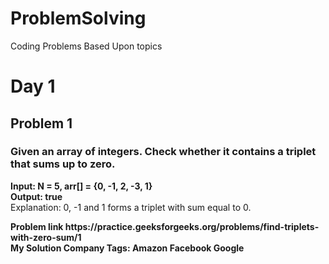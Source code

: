 # ProblemSolving
Coding Problems Based Upon topics

<h1>Day 1 </h1>
<h2>Problem 1</h2>
<h3>Given an array of integers. Check whether it contains a triplet that sums up to zero. </h3>
<p>
  <b> Input: 
    N = 5, arr[] = {0, -1, 2, -3, 1} </b><br>
  <b> Output: true </b> <br>
  Explanation: 0, -1 and 1 forms a triplet with sum equal to 0.
 </p>
 <b>Problem link <b> https://practice.geeksforgeeks.org/problems/find-triplets-with-zero-sum/1<br>
  <b>My Solution </b> 
  <b> Company Tags:</b> <b> Amazon</b>  <b> Facebook</b> <b>Google </b>

